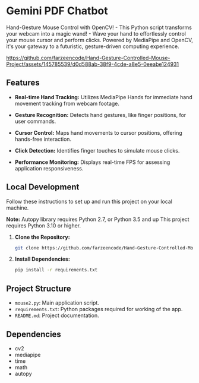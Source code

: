 # Gemini PDF Chatbot

Hand-Gesture Mouse Control with OpenCV! - This Python script transforms your webcam into a magic wand! - Wave your hand to effortlessly control your mouse cursor and perform clicks. Powered by MediaPipe and OpenCV, it's your gateway to a futuristic, gesture-driven computing experience.

https://github.com/farzeencode/Hand-Gesture-Controlled-Mouse-Project/assets/145785539/d0d588ab-38f9-4cde-a8e5-0eeabe124931



## Features

- **Real-time Hand Tracking:** Utilizes MediaPipe Hands for immediate hand movement tracking from webcam footage.

- **Gesture Recognition:**  Detects hand gestures, like finger positions, for user commands.
- **Cursor Control:** Maps hand movements to cursor positions, offering hands-free interaction.

- **Click Detection:** Identifies finger touches to simulate mouse clicks.

- **Performance Monitoring:** Displays real-time FPS for assessing application responsiveness.



## Local Development

Follow these instructions to set up and run this project on your local machine.

   **Note:**  Autopy library requires Python 2.7, or Python 3.5 and up
   This project requires Python 3.10 or higher.                     

1. **Clone the Repository:**

   ```bash
   git clone https://github.com/farzeencode/Hand-Gesture-Controlled-Mouse-Project.git
   ```

2. **Install Dependencies:**

   ```bash
   pip install -r requirements.txt
   ```



## Project Structure

- `mouse2.py`: Main application script.
- `requirements.txt`: Python packages required for working of the app.
- `README.md`: Project documentation.

## Dependencies

- cv2
- mediapipe 
- time
- math
- autopy



